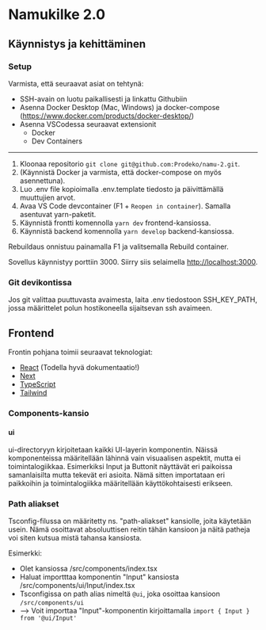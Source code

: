 # Namukilke 2.0

## Käynnistys ja kehittäminen

### Setup
Varmista, että seuraavat asiat on tehtynä:
- SSH-avain on luotu paikallisesti ja linkattu Githubiin
- Asenna Docker Desktop (Mac, Windows) ja docker-compose (https://www.docker.com/products/docker-desktop/)
- Asenna VSCodessa seuraavat extensionit
  - Docker
  - Dev Containers

---
1. Kloonaa repositorio `git clone git@github.com:Prodeko/namu-2.git`. 
2. (Käynnistä Docker ja varmista, että docker-compose on myös asennettuna).
3. Luo .env file kopioimalla .env.template tiedosto ja päivittämällä muuttujien arvot.
4. Avaa VS Code devcontainer (F1 + `Reopen in container`). Samalla asentuvat yarn-paketit.
5. Käynnistä frontti komennolla `yarn dev` frontend-kansiossa.
6. Käynnistä backend komennolla `yarn develop` backend-kansiossa.

Rebuildaus onnistuu painamalla F1 ja valitsemalla Rebuild container.

Sovellus käynnistyy porttiin 3000. Siirry siis selaimella [http://localhost:3000](http://localhost:3000).

### Git devikontissa
Jos git valittaa puuttuvasta avaimesta, laita .env tiedostoon SSH_KEY_PATH, jossa määrittelet polun hostikoneella sijaitsevan ssh avaimeen.


## Frontend

Frontin pohjana toimii seuraavat teknologiat:
- [React](https://beta.reactjs.org/learn) (Todella hyvä dokumentaatio!)
- [Next](https://nextjs.org/docs/app)
- [TypeScript](https://react-typescript-cheatsheet.netlify.app/docs/basic/setup)
- [Tailwind](https://tailwindcss.com/docs/installation)

### Components-kansio

#### ui

ui-directoryyn kirjoitetaan kaikki UI-layerin komponentin. Näissä komponenteissa määritellään lähinnä vain visuaalisen aspektit, mutta ei toimintalogiikkaa. Esimerkiksi Input ja Buttonit näyttävät eri paikoissa samanlaisilta mutta tekevät eri asioita. Nämä sitten importataan eri paikkoihin ja toimintalogiikka määritellään käyttökohtaisesti erikseen.


### Path aliakset

Tsconfig-filussa on määritetty ns. "path-aliakset" kansiolle, joita käytetään usein. Nämä osoittavat absoluuttisen reitin tähän kansioon ja näitä patheja voi siten kutsua mistä tahansa kansiosta.

Esimerkki:
- Olet kansiossa /src/components/index.tsx
- Haluat importttaa komponentin "Input" kansiosta /src/components/ui/Input/index.tsx
- Tsconfigissa on path alias nimeltä `@ui`, joka osoittaa kansioon `/src/components/ui`
- --> Voit importtaa "Input"-komponentin kirjoittamalla `import { Input } from '@ui/Input'`